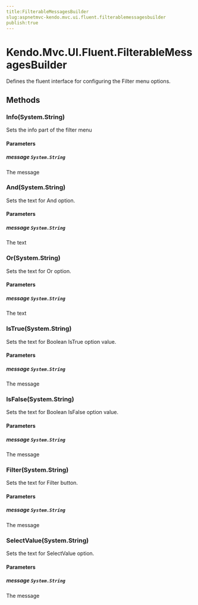 ```yaml
---
title:FilterableMessagesBuilder
slug:aspnetmvc-kendo.mvc.ui.fluent.filterablemessagesbuilder
publish:true
---
```


# Kendo.Mvc.UI.Fluent.FilterableMessagesBuilder
Defines the fluent interface for configuring the Filter menu options.



## Methods

### Info(System.String)
Sets the info part of the filter menu



#### Parameters

##### message `System.String`
The message




### And(System.String)
Sets the text for And option.



#### Parameters

##### message `System.String`
The text




### Or(System.String)
Sets the text for Or option.



#### Parameters

##### message `System.String`
The text




### IsTrue(System.String)
Sets the text for Boolean IsTrue option value.



#### Parameters

##### message `System.String`
The message




### IsFalse(System.String)
Sets the text for Boolean IsFalse option value.



#### Parameters

##### message `System.String`
The message




### Filter(System.String)
Sets the text for Filter button.



#### Parameters

##### message `System.String`
The message




### SelectValue(System.String)
Sets the text for SelectValue option.



#### Parameters

##### message `System.String`
The message






